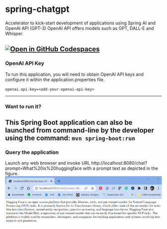 # spring-chatgpt
Accelerator to kick-start development of applications using Spring AI and OpenAI API (GPT-3)
OpenAI API offers models such as GPT, DALL-E and Whisper.

[![Open in GitHub Codespaces](https://github.com/codespaces/badge.svg)](https://github.com/codespaces/new?hide_repo_select=true&ref=main&repo=668986834&machine=standardLinux32gb&location=SouthEastAsia)
---
### OpenAI API Key
To run this application, you will need to obtain OpenAI API keys and configure it within the application.properties file. 
```
openai.api.key=<add-your-openai-api-key>
```
---
### Want to run it?
This Spring Boot application can also be launched from command-line by the developer using the command: ```mvn spring-boot:run ```
---
### Query the application
Launch any web browser and invoke URL http://localhost:8080/chat?prompt=What%20is%20huggingface with a prompt text as depicted in the figure.
![Invoke Chat Application with Prompt](https://github.com/kulkeez/spring-chatgpt/blob/main/images/spring-openapi-query.png "")
